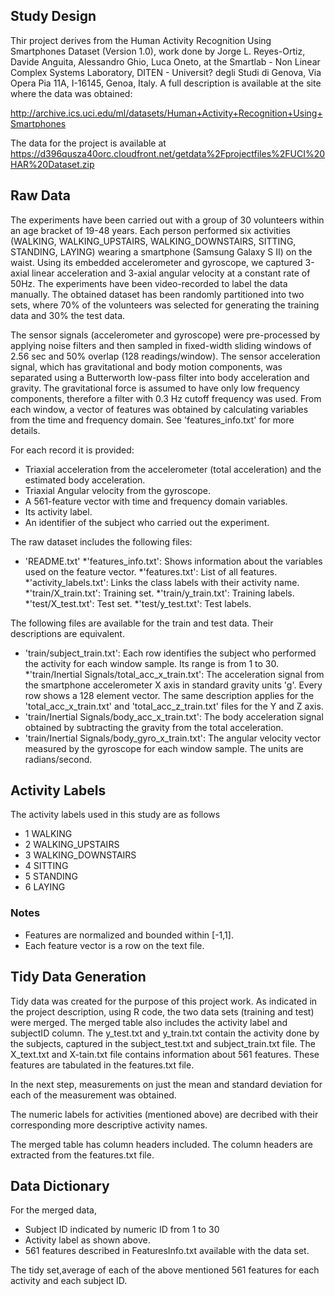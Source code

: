## Study Design 
Thir project derives from the Human Activity Recognition Using Smartphones Dataset (Version 1.0), work done by Jorge L. Reyes-Ortiz, Davide Anguita, Alessandro Ghio, Luca Oneto, at the Smartlab - Non Linear Complex Systems Laboratory, DITEN - Universit? degli Studi di Genova, Via Opera Pia 11A, I-16145, Genoa, Italy. A full description is available at the site where the data was obtained: 

http://archive.ics.uci.edu/ml/datasets/Human+Activity+Recognition+Using+Smartphones 

The data for the project is available at https://d396qusza40orc.cloudfront.net/getdata%2Fprojectfiles%2FUCI%20HAR%20Dataset.zip 

## Raw Data 
The experiments have been carried out with a group of 30 volunteers within an age bracket of 19-48 years. Each person performed six activities (WALKING, WALKING_UPSTAIRS, WALKING_DOWNSTAIRS, SITTING, STANDING, LAYING) wearing a smartphone (Samsung Galaxy S II) on the waist. Using its embedded accelerometer and gyroscope, we captured 3-axial linear acceleration and 3-axial angular velocity at a constant rate of 50Hz. The experiments have been video-recorded to label the data manually. The obtained dataset has been randomly partitioned into two sets, where 70% of the volunteers was selected for generating the training data and 30% the test data. 

The sensor signals (accelerometer and gyroscope) were pre-processed by applying noise filters and then sampled in fixed-width sliding windows of 2.56 sec and 50% overlap (128 readings/window). The sensor acceleration signal, which has gravitational and body motion components, was separated using a Butterworth low-pass filter into body acceleration and gravity. The gravitational force is assumed to have only low frequency components, therefore a filter with 0.3 Hz cutoff frequency was used. From each window, a vector of features was obtained by calculating variables from the time and frequency domain. See 'features_info.txt' for more details. 

For each record it is provided:

- Triaxial acceleration from the accelerometer (total acceleration) and the estimated body acceleration.
- Triaxial Angular velocity from the gyroscope. 
- A 561-feature vector with time and frequency domain variables. 
- Its activity label. 
- An identifier of the subject who carried out the experiment.

The raw dataset includes the following files:

* 'README.txt'
*'features_info.txt': Shows information about the variables used on the feature vector.
*'features.txt': List of all features.
*'activity_labels.txt': Links the class labels with their activity name.
*'train/X_train.txt': Training set.
*'train/y_train.txt': Training labels.
*'test/X_test.txt': Test set.
*'test/y_test.txt': Test labels.

The following files are available for the train and test data. Their descriptions are equivalent. 

* 'train/subject_train.txt': Each row identifies the subject who performed the activity for each window sample. Its range is from 1 to 30. 
*'train/Inertial Signals/total_acc_x_train.txt': The acceleration signal from the smartphone accelerometer X axis in standard gravity units 'g'. Every row shows a 128 element vector. The same description applies for the 'total_acc_x_train.txt' and 'total_acc_z_train.txt' files for the Y and Z axis. 
* 'train/Inertial Signals/body_acc_x_train.txt': The body acceleration signal obtained by subtracting the gravity from the total acceleration. 
* 'train/Inertial Signals/body_gyro_x_train.txt': The angular velocity vector measured by the gyroscope for each window sample. The units are radians/second. 

## Activity Labels 

The activity labels used in this study are as follows

* 1 WALKING
* 2 WALKING_UPSTAIRS
* 3 WALKING_DOWNSTAIRS
* 4 SITTING
* 5 STANDING
* 6 LAYING

### Notes 
* Features are normalized and bounded within [-1,1].
* Each feature vector is a row on the text file.

## Tidy Data Generation
Tidy data was created for the purpose of this project work. As indicated in the project description, using R code, the two data sets (training and test) were merged. The merged table also includes the activity label and subjectID column. The y_test.txt and y_train.txt contain the activity done by the subjects, captured in the subject_test.txt and subject_train.txt file. The X_text.txt and X-tain.txt file contains information about 561 features. These features are tabulated in the features.txt file. 

In the next step, measurements on just the mean and standard deviation for each of the measurement was obtained. 

The numeric labels for activities (mentioned above) are decribed with their corresponding more descriptive activity names. 

The merged table has column headers included. The column headers are extracted from the features.txt file. 

## Data Dictionary 
For the merged data, 
* Subject ID indicated by numeric ID from 1 to 30
* Activity label as shown above. 
* 561 features described in FeaturesInfo.txt available with the data set. 

The tidy set,average of each of the above mentioned 561 features for each activity and each subject ID. 